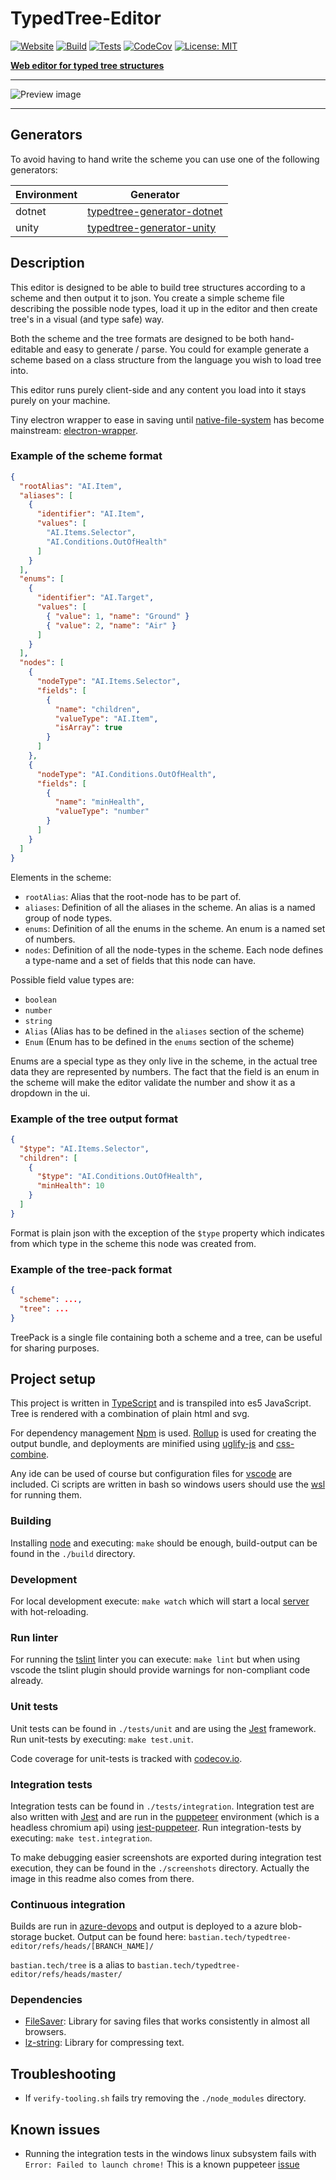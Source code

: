 ﻿# TypedTree-Editor

[![Website](https://img.shields.io/website/https/bastian.tech/tree.svg)](https://bastian.tech/tree/)
[![Build](https://img.shields.io/azure-devops/build/bastian-blokland/TypedTree/3/master.svg)](https://dev.azure.com/bastian-blokland/TypedTree/_build/latest?definitionId=3&branchName=master)
[![Tests](https://img.shields.io/azure-devops/tests/bastian-blokland/TypedTree/3/master.svg)](https://dev.azure.com/bastian-blokland/TypedTree/_build/latest?definitionId=3&branchName=master)
[![CodeCov](https://codecov.io/gh/BastianBlokland/typedtree-editor/branch/master/graph/badge.svg)](https://codecov.io/gh/BastianBlokland/typedtree-editor)
[![License: MIT](https://img.shields.io/badge/License-MIT-blue.svg)](LICENSE)

[**Web editor for typed tree structures**](https://bastian.tech/tree/)

---
![Preview image](https://bastian.tech/tree/screenshots/toolbox-hidden.png)

---

## Generators
To avoid having to hand write the scheme you can use one of the following generators:

| Environment | Generator |
|-------------|-----------|
| dotnet | [typedtree-generator-dotnet](https://github.com/bastianblokland/typedtree-generator-dotnet) |
| unity | [typedtree-generator-unity](https://github.com/bastianblokland/typedtree-generator-unity) |

## Description
This editor is designed to be able to build tree structures according to a scheme and then output it
to json. You create a simple scheme file describing the possible node types, load it up in the editor
and then create tree's in a visual (and type safe) way.

Both the scheme and the tree formats are
designed to be both hand-editable and easy to generate / parse. You could for example generate a
scheme based on a class structure from the language you wish to load tree into.

This editor runs purely client-side and any content you load into it stays purely on your machine.

Tiny electron wrapper to ease in saving until
[native-file-system](https://web.dev/native-file-system/) has become mainstream:
[electron-wrapper](https://gist.github.com/BastianBlokland/1f2b2d9dfe75258274588ed53bcb8d90).

### Example of the scheme format
```json
{
  "rootAlias": "AI.Item",
  "aliases": [
    {
      "identifier": "AI.Item",
      "values": [
        "AI.Items.Selector",
        "AI.Conditions.OutOfHealth"
      ]
    }
  ],
  "enums": [
    {
      "identifier": "AI.Target",
      "values": [
        { "value": 1, "name": "Ground" }
        { "value": 2, "name": "Air" }
      ]
    }
  ],
  "nodes": [
    {
      "nodeType": "AI.Items.Selector",
      "fields": [
        {
          "name": "children",
          "valueType": "AI.Item",
          "isArray": true
        }
      ]
    },
    {
      "nodeType": "AI.Conditions.OutOfHealth",
      "fields": [
        {
          "name": "minHealth",
          "valueType": "number"
        }
      ]
    }
  ]
}
```
Elements in the scheme:
* `rootAlias`: Alias that the root-node has to be part of.
* `aliases`: Definition of all the aliases in the scheme. An alias is a named group of node types.
* `enums`: Definition of all the enums in the scheme. An enum is a named set of numbers.
* `nodes`: Definition of all the node-types in the scheme. Each node defines a type-name and a set
of fields that this node can have.

Possible field value types are:
* `boolean`
* `number`
* `string`
* `Alias` (Alias has to be defined in the `aliases` section of the scheme)
* `Enum` (Enum has to be defined in the `enums` section of the scheme)

Enums are a special type as they only live in the scheme, in the actual tree data they are represented
by numbers. The fact that the field is an enum in the scheme will make the editor validate the number
and show it as a dropdown in the ui.

### Example of the tree output format
```json
{
  "$type": "AI.Items.Selector",
  "children": [
    {
      "$type": "AI.Conditions.OutOfHealth",
      "minHealth": 10
    }
  ]
}
```
Format is plain json with the exception of the `$type` property which indicates from which type in
the scheme this node was created from.

### Example of the tree-pack format
```json
{
  "scheme": ...,
  "tree": ...
}
```
TreePack is a single file containing both a scheme and a tree, can be useful for sharing purposes.

## Project setup
This project is written in [TypeScript](https://github.com/Microsoft/TypeScript) and is transpiled
into es5 JavaScript. Tree is rendered with a combination of plain html and svg.

For dependency management [Npm](https://github.com/npm/cli) is used.
[Rollup](https://github.com/rollup/rollup) is used for creating the output bundle, and deployments
are minified using [uglify-js](https://github.com/mishoo/UglifyJS2) and
[css-combine](https://github.com/michaelrhodes/css-combine).

Any ide can be used of course but configuration files for [vscode](https://github.com/Microsoft/vscode)
are included. Ci scripts are written in bash so windows users should use the
[wsl](https://docs.microsoft.com/en-us/windows/wsl) for running them.

### Building
Installing [node](https://nodejs.org/en/download/) and executing: `make` should be enough, build-output
can be found in the `./build` directory.

### Development
For local development execute: `make watch` which will start a local [server](https://github.com/tapio/live-server)
with hot-reloading.

### Run linter
For running the [tslint](https://github.com/palantir/tslint) linter you can execute: `make lint` but
when using vscode the tslint plugin should provide warnings for non-compliant code already.

### Unit tests
Unit tests can be found in `./tests/unit` and are using the [Jest](https://github.com/facebook/jest)
framework. Run unit-tests by executing: `make test.unit`.

Code coverage for unit-tests is tracked with [codecov.io](https://codecov.io/gh/BastianBlokland/typedtree-editor).

### Integration tests
Integration tests can be found in `./tests/integration`. Integration test are also written with
[Jest](https://github.com/facebook/jest) and are run in the [puppeteer](https://github.com/GoogleChrome/puppeteer)
environment (which is a headless chromium api) using
[jest-puppeteer](https://github.com/smooth-code/jest-puppeteer). Run integration-tests by executing:
`make test.integration`.

To make debugging easier screenshots are exported during integration test execution, they can be
found in the `./screenshots` directory. Actually the image in this readme also comes from there.

### Continuous integration
Builds are run in [azure-devops](https://dev.azure.com/bastian-blokland/TypedTree/_build?definitionId=3) and
output is deployed to a azure blob-storage bucket. Output can be found here:
`bastian.tech/typedtree-editor/refs/heads/[BRANCH_NAME]/`

`bastian.tech/tree` is a alias
to `bastian.tech/typedtree-editor/refs/heads/master/`

### Dependencies
* [FileSaver](https://github.com/eligrey/FileSaver.js): Library for saving files that works
consistently in almost all browsers.
* [lz-string](https://github.com/pieroxy/lz-string): Library for compressing text.

## Troubleshooting
* If `verify-tooling.sh` fails try removing the `./node_modules` directory.

## Known issues
* Running the integration tests in the windows linux subsystem fails with `Error: Failed to launch chrome!`
This is a known puppeteer [issue](https://github.com/GoogleChrome/puppeteer/issues/1837)
